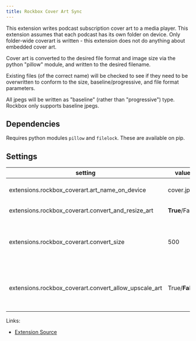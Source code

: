 ```yaml
---
title: Rockbox Cover Art Sync
---
```


This extension writes podcast subscription cover art to a media player.
This extension assumes that each podcast has its own folder on device.
Only folder-wide coverart is written - this extension does not do anything about
embedded cover art.

Cover art is converted to the desired file format and image size
via the python "pillow" module, and written to the desired filename.

Existing files (of the correct name) will be checked to see if they
need to be overwritten to conform to the size, baseline/progressive,
and file format parameters.

All jpegs will be written as "baseline" (rather than "progressive") type. Rockbox
only supports baseline jpegs.

## Dependencies

Requires python modules `pillow` and `filelock`. These are available on pip.

## Settings

| setting | value | description |
|---------|-------|-------------|
| extensions.rockbox_coverart.art_name_on_device  | cover.jpg | Desired filename on device. Only jpg, jpeg, and png filetypes allowed. |
| extensions.rockbox_coverart.convert_and_resize_art | **True**/False | Enable conversion and resize operations |
| extensions.rockbox_coverart.convert_size | 500 | Cover art will be resized to this size (square). If convert_allow_upscale_art=False, art smaller than this size will retain its size. Only used if convert_and_resize_art=True. |
| extensions.rockbox_coverart.convert_allow_upscale_art | True/**False** | Allow upscaling of art. If set to true, will allow images smaller than convert_size (square) to be upscaled to convert_size. Only used if convert_and_resize_art=True. |

Links:

- [Extension Source](https://github.com/gpodder/gpodder/blob/master/share/gpodder/extensions/rockbox_coverart.py)
